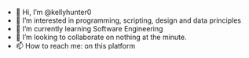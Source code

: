 - 👋 Hi, I’m @kellyhunter0
- 👀 I’m interested in programming, scripting, design and data principles
- 🌱 I’m currently learning Software Engineering
- 💞️ I’m looking to collaborate on nothing at the minute.
- 📫 How to reach me: on this platform

<!---
spacedaisy/spacedaisy is a ✨ special ✨ repository because its `README.md` (this file) appears on your GitHub profile.
You can click the Preview link to take a look at your changes.
--->
